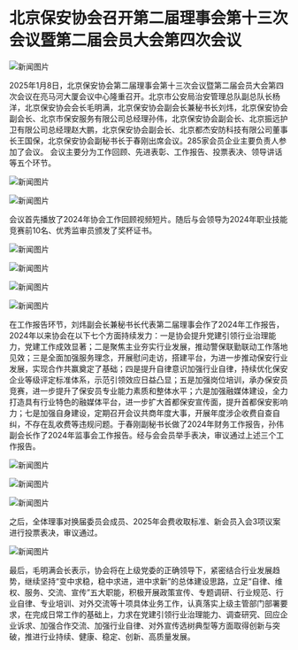 # 北京保安协会召开第二届理事会第十三次会议暨第二届会员大会第四次会议
 
![新闻图片](/illustation/news3-1.png)

2025年1月8日，北京保安协会第二届理事会第十三次会议暨第二届会员大会第四次会议在亮马河大厦会议中心隆重召开。北京市公安局治安管理总队副总队长杨洋，北京保安协会会长毛明满，北京保安协会副会长兼秘书长刘炜，北京保安协会副会长、北京市保安服务有限公司总经理孙伟，北京保安协会副会长、北京振远护卫有限公司总经理赵大鹏，北京保安协会副会长、北京都杰安防科技有限公司董事长王国保，北京保安协会副秘书长于春刚出席会议。285家会员企业主要负责人参加了会议。
会议主要分为工作回顾、先进表彰、工作报告、投票表决、领导讲话等五个环节。
 
![新闻图片](/illustation/news3-2.png)

![新闻图片](/illustation/news3-3.png)
 
会议首先播放了2024年协会工作回顾视频短片。随后与会领导为2024年职业技能竞赛前10名、优秀监审员颁发了奖杯证书。

![新闻图片](/illustation/news3-4.png)

![新闻图片](/illustation/news3-5.png)

![新闻图片](/illustation/news3-6.png)

![新闻图片](/illustation/news3-7.png)


在工作报告环节，刘炜副会长兼秘书长代表第二届理事会作了2024年工作报告，2024年以来协会在以下七个方面持续发力：一是协会提升党建引领行业治理能力，党建工作成效显著；二是聚焦主业夯实行业发展，推动警保联勤联动工作落地见效；三是全面加强服务理念，开展慰问走访，搭建平台，为进一步推动保安行业发展，实现合作共赢奠定了基础；四是提升自律意识加强行业自律，持续优化保安企业等级评定标准体系，示范引领效应日益凸显；五是加强岗位培训，承办保安员竞赛，进一步提升了保安员专业能力素质和整体水平；六是加强融媒体建设，全力打造具有行业特色的融媒体平台，进一步扩大首都保安宣传面，提升首都保安影响力；七是加强自身建设，定期召开会议共商年度大事，开展年度涉企收费自查自纠，不存在乱收费等违规问题。于春刚副秘书长做了2024年财务工作报告，孙伟副会长作了2024年监事会工作报告。经与会会员举手表决，审议通过上述三个工作报告。
 
![新闻图片](/illustation/news3-8.png)

![新闻图片](/illustation/news3-9.png)

![新闻图片](/illustation/news3-10.png)


之后，全体理事对换届委员会成员、2025年会费收取标准、新会员入会3项议案进行投票表决，审议通过。

![新闻图片](/illustation/news3-11.png)
 
最后，毛明满会长表示，协会将在上级党委的正确领导下，紧密结合行业发展趋势，继续坚持“变中求稳，稳中求进，进中求新”的总体建设思路，立足“自律、维权、服务、交流、宣传”五大职能，积极开展政策宣传、专题调研、行业规范、行业自律、专业培训、对外交流等十项具体业务工作，认真落实上级主管部门部署要求，在完成日常工作的基础上，力求在党建引领行业治理能力、调查研究、回应企业诉求、加强合作交流、加强行业自律、对外宣传选树典型等方面取得创新与突破，推进行业持续、健康、稳定、创新、高质量发展。
